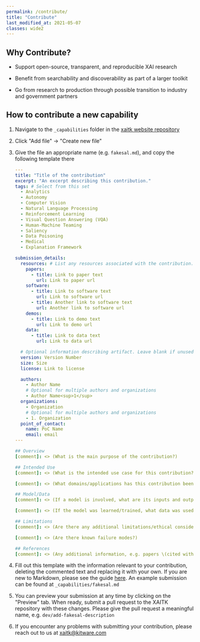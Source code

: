 ```yaml
---
permalink: /contribute/
title: "Contribute"
last_modified_at: 2021-05-07
classes: wide2
---
```


## Why Contribute?
* Support open-source, transparent, and reproducible XAI research

* Benefit from searchability and discoverability as part of a larger toolkit

* Go from research to production through possible transition to industry and government partners

## How to contribute a new capability

1. Navigate to the `_capabilities` folder in the [xaitk website repository](https://github.com/XAITK/xaitk.github.io/)

2. Click "Add file" -> "Create new file"

3. Give the file an appropriate name (e.g. `fakesal.md`), and copy the following template there

   ```yaml
   ---
   title: "Title of the contribution"
   excerpt: "An excerpt describing this contribution."
   tags: # Select from this set
     - Analytics
     - Autonomy
     - Computer Vision
     - Natural Language Processing
     - Reinforcement Learning
     - Visual Question Answering (VQA)
     - Human-Machine Teaming
     - Saliency
     - Data Poisoning
     - Medical
     - Explanation Framework
   
   submission_details:
     resources: # List any resources associated with the contribution. Not all sections are required
       papers:
         - title: Link to paper text
           url: Link to paper url
       software:
         - title: Link to software text
           url: Link to software url
         - title: Another link to software text
           url: Another link to software url
       demos:
         - title: Link to demo text
           url: Link to demo url
       data:
         - title: Link to data text
           url: Link to data url
   
     # Optional information describing artifact. Leave blank if unused
     version: Version Number
     size: Size
     license: Link to license
   
     authors:
       - Author Name
       # Optional for multiple authors and organizations
       - Author Name<sup>1</sup>
     organizations:
       - Organization
       # Optional for multiple authors and organizations
       - 1. Organization
     point_of_contact:
       name: PoC Name
       email: email
   ---
   
   ## Overview
   [comment]: <> (What is the main purpose of the contribution?)
   
   ## Intended Use
   [comment]: <> (What is the intended use case for this contribution?)

   [comment]: <> (What domains/applications has this contribution been applied to?)
   
   ## Model/Data
   [comment]: <> (If a model is involved, what are its inputs and outputs?)

   [comment]: <> (If the model was learned/trained, what data was used for training/testing?)
   
   ## Limitations
   [comment]: <> (Are there any additional limitations/ethical considerations for use of this contribution?)
   
   [comment]: <> (Are there known failure modes?)
   
   ## References
   [comment]: <> (Any additional information, e.g. papers \(cited with bibtex\) related to this contribution.)
   ```

4. Fill out this template with the information relevant to your contribution, deleting the commented text and replacing it with your own. If you are new to Markdown, please see the guide [here](https://guides.github.com/features/mastering-markdown/). An example submission can be found at `_capabilities/fakesal.md`

5. You can preview your submission at any time by clicking on the "Preview" tab. When ready, submit a pull request to the XAITK repository with these changes. Please give the pull request a meaningful name, e.g. `dev/add-fakesal-description`

6. If you encounter any problems with submitting your contribution, please reach out to us at <xaitk@kitware.com>